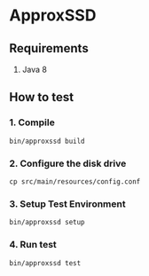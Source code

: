 # ApproxSSD

## Requirements

1. Java 8

## How to test

### 1. Compile

    bin/approxssd build

### 2. Configure the disk drive

    cp src/main/resources/config.conf

### 3. Setup Test Environment

    bin/approxssd setup

### 4. Run test

    bin/approxssd test
